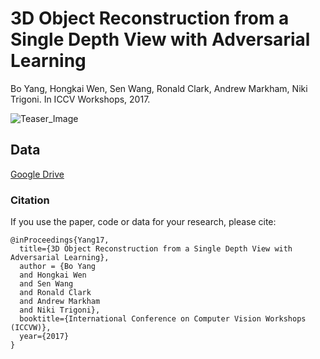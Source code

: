 # 3D Object Reconstruction from a Single Depth View with Adversarial Learning
Bo Yang, Hongkai Wen, Sen Wang, Ronald Clark, Andrew Markham, Niki Trigoni. In ICCV Workshops, 2017.

![Teaser_Image](https://github.com/Yang7879/3D-RecGAN/blob/master/3d_recgan_sample.png)

## Data
[Google Drive](https://drive.google.com/drive/folders/0B4LOSo26CrtjXzB2TDdHOXZqTlk)

### Citation
If you use the paper, code or data for your research, please cite:
```
@inProceedings{Yang17,
  title={3D Object Reconstruction from a Single Depth View with Adversarial Learning},
  author = {Bo Yang
  and Hongkai Wen
  and Sen Wang
  and Ronald Clark
  and Andrew Markham
  and Niki Trigoni},
  booktitle={International Conference on Computer Vision Workshops (ICCVW)},
  year={2017}
}
```
